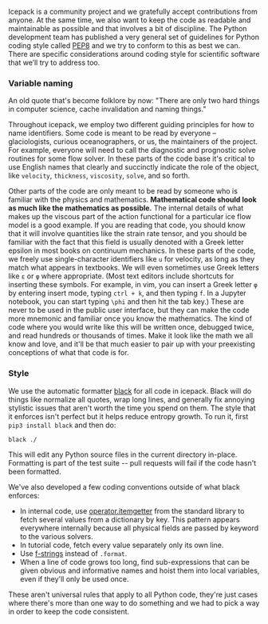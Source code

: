 <!--
.. title: Style
.. slug: style
.. date: 2020-09-18 08:25:57 UTC-07:00
.. tags:
.. category: 
.. link: 
.. description: 
.. type: text
-->

Icepack is a community project and we gratefully accept contributions from anyone.
At the same time, we also want to keep the code as readable and maintainable as possible and that involves a bit of discipline.
The Python development team has published a very general set of guidelines for Python coding style called [PEP8](https://pep8.org/) and we try to conform to this as best we can.
There are specific considerations around coding style for scientific software that we’ll try to address too.

### Variable naming

An old quote that's become folklore by now: "There are only two hard things in computer science, cache invalidation and naming things."

Throughout icepack, we employ two different guiding principles for how to name identifiers.
Some code is meant to be read by everyone – glaciologists, curious oceanographers, or us, the maintainers of the project.
For example, everyone will need to call the diagnostic and prognostic solve routines for some flow solver.
In these parts of the code base it's critical to use English names that clearly and succinctly indicate the role of the object, like `velocity`, `thickness`, `viscosity`, `solve`, and so forth.

Other parts of the code are only meant to be read by someone who is familiar with the physics and mathematics.
**Mathematical code should look as much like the mathematics as possible.**
The internal details of what makes up the viscous part of the action functional for a particular ice flow model is a good example.
If you are reading that code, you should know that it will involve quantities like the strain rate tensor, and you should be familiar with the fact that this field is usually denoted with a Greek letter epsilon in most books on continuum mechanics.
In these parts of the code, we freely use single-character identifiers like `u` for velocity, as long as they match what appears in textbooks.
We will even sometimes use Greek letters like `ε` or `φ` where appropriate.
(Most text editors include shortcuts for inserting these symbols.
For example, in vim, you can insert a Greek letter `φ` by entering insert mode, typing `ctrl + k`, and then typing `f`.
In a Jupyter notebook, you can start typing `\phi` and then hit the tab key.)
These are never to be used in the public user interface, but they can make the code more mnemonic and familiar once you know the mathematics.
The kind of code where you would write like this will be written once, debugged twice, and read hundreds or thousands of times.
Make it look like the math we all know and love, and it'll be that much easier to pair up with your preexisting conceptions of what that code is for.

### Style

We use the automatic formatter [black](https://black.readthedocs.io/en/stable/) for all code in icepack.
Black will do things like normalize all quotes, wrap long lines, and generally fix annoying stylistic issues that aren't worth the time you spend on them.
The style that it enforces isn't perfect but it helps reduce entropy growth.
To run it, first `pip3 install black` and then do:

```shell
black ./
```

This will edit any Python source files in the current directory in-place.
Formatting is part of the test suite -- pull requests will fail if the code hasn't been formatted.

We've also developed a few coding conventions outside of what black enforces:

* In internal code, use [operator.itemgetter](https://docs.python.org/3/library/operator.html#operator.itemgetter) from the standard library to fetch several values from a dictionary by key.
This pattern appears everywhere internally because all physical fields are passed by keyword to the various solvers.
* In tutorial code, fetch every value separately only its own line.
* Use [f-strings](https://docs.python.org/3/tutorial/inputoutput.html) instead of `.format`.
* When a line of code grows too long, find sub-expressions that can be given obvious and informative names and hoist them into local variables, even if they'll only be used once.

These aren't universal rules that apply to all Python code, they're just cases where there's more than one way to do something and we had to pick a way in order to keep the code consistent.
